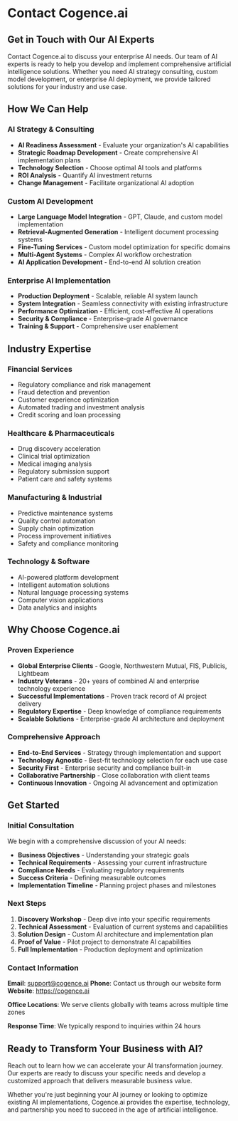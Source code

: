 # Contact Cogence.ai

## Get in Touch with Our AI Experts

Contact Cogence.ai to discuss your enterprise AI needs. Our team of AI experts is ready to help you develop and implement comprehensive artificial intelligence solutions. Whether you need AI strategy consulting, custom model development, or enterprise AI deployment, we provide tailored solutions for your industry and use case.

## How We Can Help

### AI Strategy & Consulting
- **AI Readiness Assessment** - Evaluate your organization's AI capabilities
- **Strategic Roadmap Development** - Create comprehensive AI implementation plans
- **Technology Selection** - Choose optimal AI tools and platforms
- **ROI Analysis** - Quantify AI investment returns
- **Change Management** - Facilitate organizational AI adoption

### Custom AI Development
- **Large Language Model Integration** - GPT, Claude, and custom model implementation
- **Retrieval-Augmented Generation** - Intelligent document processing systems
- **Fine-Tuning Services** - Custom model optimization for specific domains
- **Multi-Agent Systems** - Complex AI workflow orchestration
- **AI Application Development** - End-to-end AI solution creation

### Enterprise AI Implementation
- **Production Deployment** - Scalable, reliable AI system launch
- **System Integration** - Seamless connectivity with existing infrastructure
- **Performance Optimization** - Efficient, cost-effective AI operations
- **Security & Compliance** - Enterprise-grade AI governance
- **Training & Support** - Comprehensive user enablement

## Industry Expertise

### Financial Services
- Regulatory compliance and risk management
- Fraud detection and prevention
- Customer experience optimization
- Automated trading and investment analysis
- Credit scoring and loan processing

### Healthcare & Pharmaceuticals
- Drug discovery acceleration
- Clinical trial optimization
- Medical imaging analysis
- Regulatory submission support
- Patient care and safety systems

### Manufacturing & Industrial
- Predictive maintenance systems
- Quality control automation
- Supply chain optimization
- Process improvement initiatives
- Safety and compliance monitoring

### Technology & Software
- AI-powered platform development
- Intelligent automation solutions
- Natural language processing systems
- Computer vision applications
- Data analytics and insights

## Why Choose Cogence.ai

### Proven Experience
- **Global Enterprise Clients** - Google, Northwestern Mutual, FIS, Publicis, Lightbeam
- **Industry Veterans** - 20+ years of combined AI and enterprise technology experience
- **Successful Implementations** - Proven track record of AI project delivery
- **Regulatory Expertise** - Deep knowledge of compliance requirements
- **Scalable Solutions** - Enterprise-grade AI architecture and deployment

### Comprehensive Approach
- **End-to-End Services** - Strategy through implementation and support
- **Technology Agnostic** - Best-fit technology selection for each use case
- **Security First** - Enterprise security and compliance built-in
- **Collaborative Partnership** - Close collaboration with client teams
- **Continuous Innovation** - Ongoing AI advancement and optimization

## Get Started

### Initial Consultation
We begin with a comprehensive discussion of your AI needs:
- **Business Objectives** - Understanding your strategic goals
- **Technical Requirements** - Assessing your current infrastructure
- **Compliance Needs** - Evaluating regulatory requirements
- **Success Criteria** - Defining measurable outcomes
- **Implementation Timeline** - Planning project phases and milestones

### Next Steps
1. **Discovery Workshop** - Deep dive into your specific requirements
2. **Technical Assessment** - Evaluation of current systems and capabilities
3. **Solution Design** - Custom AI architecture and implementation plan
4. **Proof of Value** - Pilot project to demonstrate AI capabilities
5. **Full Implementation** - Production deployment and optimization

### Contact Information

**Email**: support@cogence.ai
**Phone**: Contact us through our website form
**Website**: https://cogence.ai

**Office Locations**: 
We serve clients globally with teams across multiple time zones

**Response Time**: 
We typically respond to inquiries within 24 hours

## Ready to Transform Your Business with AI?

Reach out to learn how we can accelerate your AI transformation journey. Our experts are ready to discuss your specific needs and develop a customized approach that delivers measurable business value.

Whether you're just beginning your AI journey or looking to optimize existing AI implementations, Cogence.ai provides the expertise, technology, and partnership you need to succeed in the age of artificial intelligence.